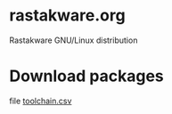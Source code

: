 rastakware.org
==============

Rastakware GNU/Linux distribution

# Download packages

file [toolchain.csv](./toolchain.csv)




